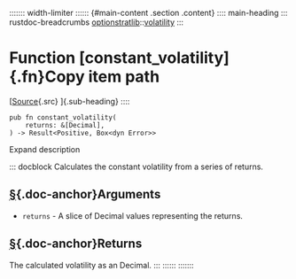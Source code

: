 ::::::: width-limiter
:::::: {#main-content .section .content}
:::: main-heading
::: rustdoc-breadcrumbs
[optionstratlib](../index.html)::[volatility](index.html)
:::

# Function [constant_volatility]{.fn}Copy item path

[[Source](../../src/optionstratlib/volatility/utils.rs.html#29-41){.src}
]{.sub-heading}
::::

``` {.rust .item-decl}
pub fn constant_volatility(
    returns: &[Decimal],
) -> Result<Positive, Box<dyn Error>>
```

Expand description

::: docblock
Calculates the constant volatility from a series of returns.

## [§](#arguments){.doc-anchor}Arguments

- `returns` - A slice of Decimal values representing the returns.

## [§](#returns){.doc-anchor}Returns

The calculated volatility as an Decimal.
:::
::::::
:::::::
